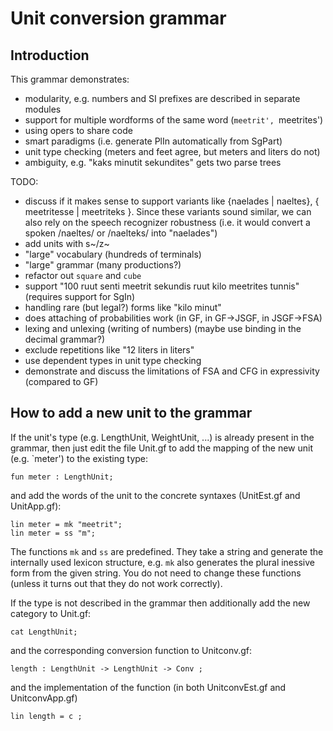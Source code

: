 Unit conversion grammar
=======================

Introduction
------------

This grammar demonstrates:

  * modularity, e.g. numbers and SI prefixes are described in separate modules
  * support for multiple wordforms of the same word (`meetrit', `meetrites')
  * using opers to share code
  * smart paradigms (i.e. generate PlIn automatically from SgPart)
  * unit type checking (meters and feet agree, but meters and liters do not)
  * ambiguity, e.g. "kaks minutit sekundites" gets two parse trees

TODO:

  * discuss if it makes sense to support variants like {naelades | naeltes},
	{ meetritesse | meetriteks }. Since these variants sound similar, we can also
	rely on the speech recognizer robustness (i.e. it would convert a spoken
	/naeltes/ or /naelteks/ into "naelades")
  * add units with s~/z~
  * "large" vocabulary (hundreds of terminals)
  * "large" grammar (many productions?)
  * refactor out `square` and `cube`
  * support "100 ruut senti meetrit sekundis ruut kilo meetrites tunnis" (requires support for SgIn)
  * handling rare (but legal?) forms like "kilo minut"
  * does attaching of probabilities work (in GF, in GF->JSGF, in JSGF->FSA)
  * lexing and unlexing (writing of numbers) (maybe use binding in the decimal grammar?)
  * exclude repetitions like "12 liters in liters"
  * use dependent types in unit type checking 
  * demonstrate and discuss the limitations of FSA and CFG in expressivity (compared to GF)


How to add a new unit to the grammar
------------------------------------

If the unit's type (e.g. LengthUnit, WeightUnit, ...) is already present in the grammar,
then just edit the file Unit.gf to add the mapping of the new unit (e.g. `meter')
to the existing type:

    fun meter : LengthUnit;

and add the words of the unit to the concrete syntaxes (UnitEst.gf and UnitApp.gf):

    lin meter = mk "meetrit";
    lin meter = ss "m";

The functions `mk` and `ss` are predefined. They take a string and generate the internally
used lexicon structure, e.g. `mk` also generates the plural inessive form from the given string.
You do not need to change these functions (unless it turns out that they do not work correctly).

If the type is not described in the grammar then additionally add the new category to Unit.gf:

    cat LengthUnit;

and the corresponding conversion function to Unitconv.gf:

    length : LengthUnit -> LengthUnit -> Conv ;

and the implementation of the function (in both UnitconvEst.gf and UnitconvApp.gf)

    lin length = c ;

